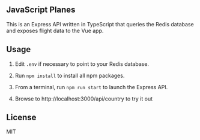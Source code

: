 JavaScript Planes
-----------------

This is an Express API written in TypeScript that queries the Redis database and exposes flight data to the Vue app.


## Usage

1. Edit `.env` if necessary to point to your Redis database.

2. Run `npm install` to install all npm packages.

3. From a terminal, run `npm run start` to launch the Express API.

4. Browse to http://localhost:3000/api/country to try it out


## License

MIT
